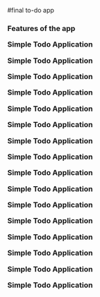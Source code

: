 #final to-do app
<h3><Final android assignment</h3>
<p>Features of the app</p>
<p>Simple Todo Application</p>
<p>Simple Todo Application</p>
<p>Simple Todo Application</p>
<p>Simple Todo Application</p>
<p>Simple Todo Application</p>
<p>Simple Todo Application</p>
<p>Simple Todo Application</p>
<p>Simple Todo Application</p>
<p>Simple Todo Application</p>
<p>Simple Todo Application</p>
<p>Simple Todo Application</p>
<p>Simple Todo Application</p>
<p>Simple Todo Application</p>
<p>Simple Todo Application</p>
<p>Simple Todo Application</p>
<p>Simple Todo Application</p>